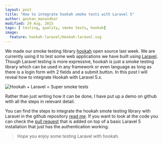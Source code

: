```yaml
---
layout: post
title: "How to integrate hookah smoke tests with Laravel 5"
author: geshan_manandhar
modified: 29 Aug, 2015
tags: [ testing, quality, smoke tests, hookah]
image:
  feature: hookah-laravel/Hookah-laravel.svg
---
```


We made our smoke testing library [hookah](https://github.com/younginnovations/hookah) open source last week.
We are currently using it to test some web applications we have built using [Laravel](http://laravel.com). Though Laravel testing is more expressive, hookah is just a smoke testing library which can be used in any framework or even
language as long as there is a login form with 2 fields and a submit button. In this post I will reveal
how to integrate Hookah with Laravel 5.x.

<!--more-->

![Hookah + Laravel = Super smoke tests](/images/hookah-laravel/hookah-laravel-5.png)

Rather than just writing how it can be done, I have put up a demo on github with all the steps in relevant detail.

You can find the steps to integrate the hookah smote testing library with Laravel in the github repository [read me](https://github.com/younginnovations/hookah-laravel/blob/master/readme.md). If you want to look at the code you can check the [pull request](https://github.com/younginnovations/hookah-laravel/pull/1) that is added on top of a basic Laravel 5 installation that just has the authentication working.

> Hope you enjoy some testing Laravel with hookah.
